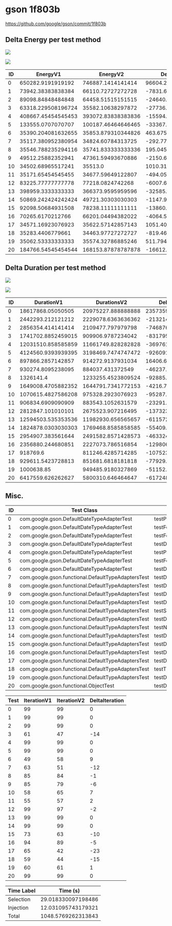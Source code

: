 # gson 1f803b


https://github.com/google/gson/commit/1f803b



## Delta Energy per test method

![](./gson_delta_energy_0_v.png)

![](./gson_delta_energy_1_v.png)


| ID | EnergyV1 | EnergyV2 | DeltaEnergy | σ |
| --- | --- | --- | --- | --- |
| 0 | 650282.9191919192 | 746887.1414141414 | 96604.22222222225 | 443308.5883470065 | 539251.2536986595 |
| 1 | 73942.38383838384 | 66110.72727272728 | -7831.656565656565 | 28429.625620527877 | 31430.535375913172 |
| 2 | 89098.84848484848 | 64458.51515151515 | -24640.33333333333 | 168453.07832419165 | 28585.393775144556 |
| 3 | 63318.229508196724 | 35582.10638297872 | -27736.123125218 | 150786.98806381525 | 3541.267006307101 |
| 4 | 408667.45454545453 | 393072.83838383836 | -15594.61616161617 | 217032.49342205742 | 197872.2148298514 |
| 5 | 133555.0707070707 | 100187.46464646465 | -33367.60606060605 | 55791.93534264455 | 56056.225583542386 |
| 6 | 35390.204081632655 | 35853.879310344826 | 463.6752287121708 | 3171.329933984703 | 3318.639288445389 |
| 7 | 35117.380952380954 | 34824.60784313725 | -292.7731092437025 | 2888.199523889567 | 3015.157486723108 |
| 8 | 35546.788235294116 | 35741.833333333336 | 195.04509803921974 | 6451.586429789037 | 5737.037913404556 |
| 9 | 49512.25882352941 | 47361.59493670886 | -2150.663886820548 | 19325.075806960635 | 18434.034150896816 |
| 10 | 34502.68965517241 | 35513.0 | 1010.310344827587 | 3817.9630478464 | 3610.7690082265344 |
| 11 | 35171.65454545455 | 34677.59649122807 | -494.0580542264797 | 3057.3184698548666 | 2912.773212000737 |
| 12 | 83225.77777777778 | 77218.0824742268 | -6007.69530355098 | 48491.50515328871 | 42336.093381141145 |
| 13 | 398959.3333333333 | 366373.9595959596 | -32585.37373737374 | 408722.03514626063 | 347429.0177364748 |
| 14 | 50869.242424242424 | 49721.30303030303 | -1147.9393939393922 | 18324.023572365986 | 19038.670243361146 |
| 15 | 92098.50684931508 | 78238.11111111111 | -13860.395738203966 | 144112.24610547512 | 126890.94249051235 |
| 16 | 70265.6170212766 | 66201.04494382022 | -4064.5720774563815 | 35505.92204099179 | 30819.341985593175 |
| 17 | 34571.16923076923 | 35622.57142857143 | 1051.4021978021992 | 3100.9379254533287 | 3129.388979937634 |
| 18 | 35283.4406779661 | 34463.97727272727 | -819.4634052388283 | 2920.741577943 | 2884.84452463242 |
| 19 | 35062.53333333333 | 35574.32786885246 | 511.79453551912593 | 2948.647393109066 | 2789.4950934010576 |
| 20 | 184766.54545454544 | 168153.87878787878 | -16612.666666666657 | 199657.15747120173 | 192166.48728343344 |

## Delta Duration per test method

![](./gson_delta_duration_0_v.png)

![](./gson_delta_duration_1_v.png)


| ID | DurationV1 | DurationsV2 | DeltaDuration |
| --- | --- | --- | --- |
| 0 | 18617868.05050505 | 20975227.888888888 | 2357359.8383838385 |
| 1 | 2442293.212121212 | 2229078.6363636362 | -213214.5757575757 |
| 2 | 2856354.414141414 | 2109477.797979798 | -746876.616161616 |
| 3 | 1741702.8852459015 | 909906.9787234042 | -831795.9065224973 |
| 4 | 12031510.858585859 | 11661749.828282828 | -369761.0303030312 |
| 5 | 4124560.9393939395 | 3198469.7474747472 | -926091.1919191922 |
| 6 | 897866.2857142857 | 914272.9137931034 | 16406.62807881774 |
| 7 | 930274.8095238095 | 884037.431372549 | -46237.37815126043 |
| 8 | 1326141.4 | 1233255.4523809524 | -92885.94761904748 |
| 9 | 1649008.4705882352 | 1644791.7341772153 | -4216.736411019927 |
| 10 | 1070615.4827586208 | 975328.2923076923 | -95287.1904509284 |
| 11 | 906834.6909090909 | 883543.1052631579 | -23291.585645933053 |
| 12 | 2812847.101010101 | 2675523.907216495 | -137323.193793606 |
| 13 | 12594503.535353536 | 11982930.656565657 | -611572.8787878789 |
| 14 | 1824878.0303030303 | 1769468.8585858585 | -55409.17171717179 |
| 15 | 2954907.383561644 | 2491582.8571428573 | -463324.5264187865 |
| 16 | 2356880.244680851 | 2227073.786516854 | -129806.45816399716 |
| 17 | 918769.6 | 811246.4285714285 | -107523.17142857146 |
| 18 | 929611.5423728813 | 851681.6818181818 | -77929.86055469955 |
| 19 | 1000638.85 | 949485.9180327869 | -51152.93196721305 |
| 20 | 6417559.626262627 | 5800310.646464647 | -617248.9797979798 |

## Misc.

| ID | Test Class | Test Method |
| --- | --- | --- |
| 0 | com.google.gson.DefaultDateTypeAdapterTest | testParsingDatesFormattedWithUsLocale |
| 1 | com.google.gson.DefaultDateTypeAdapterTest | testFormattingInEnUs |
| 2 | com.google.gson.DefaultDateTypeAdapterTest | testFormatUsesDefaultTimezone |
| 3 | com.google.gson.DefaultDateTypeAdapterTest | testDateSerialization |
| 4 | com.google.gson.DefaultDateTypeAdapterTest | testParsingDatesFormattedWithSystemLocale |
| 5 | com.google.gson.DefaultDateTypeAdapterTest | testFormattingInFr |
| 6 | com.google.gson.DefaultDateTypeAdapterTest | testDatePattern |
| 7 | com.google.gson.functional.DefaultTypeAdaptersTest | testDateSerializationWithPatternNotOverridenByTypeAdapter |
| 8 | com.google.gson.functional.DefaultTypeAdaptersTest | testDefaultJavaSqlTimestampDeserialization |
| 9 | com.google.gson.functional.DefaultTypeAdaptersTest | testDateSerializationWithPattern |
| 10 | com.google.gson.functional.DefaultTypeAdaptersTest | testDefaultJavaSqlTimestampSerialization |
| 11 | com.google.gson.functional.DefaultTypeAdaptersTest | testSqlDateSerialization |
| 12 | com.google.gson.functional.DefaultTypeAdaptersTest | testDefaultDateDeserializationUsingBuilder |
| 13 | com.google.gson.functional.DefaultTypeAdaptersTest | testNullSerialization |
| 14 | com.google.gson.functional.DefaultTypeAdaptersTest | testDateSerializationInCollection |
| 15 | com.google.gson.functional.DefaultTypeAdaptersTest | testDefaultDateSerialization |
| 16 | com.google.gson.functional.DefaultTypeAdaptersTest | testDefaultDateDeserialization |
| 17 | com.google.gson.functional.DefaultTypeAdaptersTest | testDefaultDateSerializationUsingBuilder |
| 18 | com.google.gson.functional.DefaultTypeAdaptersTest | testTimestampSerialization |
| 19 | com.google.gson.functional.DefaultTypeAdaptersTest | testDateDeserializationWithPattern |
| 20 | com.google.gson.functional.ObjectTest | testDateAsMapObjectField |




| Test | IterationV1 | IterationV2 | DeltaIteration |
| --- | --- | --- | --- |
| 0 | 99 | 99 | 0 |
| 1 | 99 | 99 | 0 |
| 2 | 99 | 99 | 0 |
| 3 | 61 | 47 | -14 |
| 4 | 99 | 99 | 0 |
| 5 | 99 | 99 | 0 |
| 6 | 49 | 58 | 9 |
| 7 | 63 | 51 | -12 |
| 8 | 85 | 84 | -1 |
| 9 | 85 | 79 | -6 |
| 10 | 58 | 65 | 7 |
| 11 | 55 | 57 | 2 |
| 12 | 99 | 97 | -2 |
| 13 | 99 | 99 | 0 |
| 14 | 99 | 99 | 0 |
| 15 | 73 | 63 | -10 |
| 16 | 94 | 89 | -5 |
| 17 | 65 | 42 | -23 |
| 18 | 59 | 44 | -15 |
| 19 | 60 | 61 | 1 |
| 20 | 99 | 99 | 0 |



| Time Label | Time (s) |
| --- | --- |
| Selection | 29.018330097198486 |
| Injection | 12.031095743179321 |
| Total | 1048.5769262313843 |


